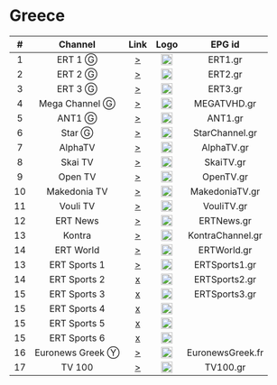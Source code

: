<h1>Greece</h1>

| #  |     Channel      |                                                   Link                                                    | Logo |      EPG id      |
|:--:|:----------------:|:---------------------------------------------------------------------------------------------------------:|:----:|:----------------:|
| 1  |     ERT 1 Ⓖ      |                [>](http://ert-live-bcbs15228.siliconweb.com/media/ert_1/ert_1medium.m3u8)                 | <img height="20" src="https://i.imgur.com/WWMe8IY.png"/> |     ERT1.gr      |
| 2  |     ERT 2 Ⓖ      |                [>](http://ert-live-bcbs15228.siliconweb.com/media/ert_2/ert_2medium.m3u8)                 | <img height="20" src="https://i.imgur.com/pcusPFl.png"/> |     ERT2.gr      |
| 3  |     ERT 3 Ⓖ      |                [>](http://ert-live-bcbs15228.siliconweb.com/media/ert_3/ert_3medium.m3u8)                 | <img height="20" src="https://i.imgur.com/KyhzDRm.png"/> |     ERT3.gr      |
| 4  |  Mega Channel Ⓖ  |     [>](https://c98db5952cb54b358365984178fb898a.msvdn.net/live/S86713049/gonOwuUacAxM/playlist.m3u8)     | <img height="20" src="https://i.imgur.com/zewcwLd.png"/> |   MEGATVHD.gr    |
| 5  |      ANT1 Ⓖ      |  [>](https://d1nfykbwa3n98t.cloudfront.net/out/v1/b0966e1e2108447ca9d90048c9ddc951/ant1-cmaf/ant1.m3u8)   | <img height="20" src="https://i.imgur.com/np0s1FN.png"/> |     ANT1.gr      |
| 6  |      Star Ⓖ      |                    [>](https://livestar.siliconweb.com/media/star1/star1mediumhd.m3u8)                    | <img height="20" src="https://i.imgur.com/CJOtJlL.png"/> |  StarChannel.gr  |
| 7  |     AlphaTV      |                  [>](https://alphalive-i.akamaihd.net/hls/live/682300/live/master.m3u8)                   | <img height="20" src="https://i.imgur.com/bAVGX0l.png"/> |    AlphaTV.gr    |
| 8  |     Skai TV      |                      [>](https://skai-live.siliconweb.com/media/cambria4/index.m3u8)                      | <img height="20" src="https://i.imgur.com/TSg7B8X.png"/> |    SkaiTV.gr     |
| 9  |     Open TV      |       [>](https://liveopencloud.siliconweb.com/1/ZlRza2R6L2tFRnFJ/eWVLSlQx/hls/live/playlist.m3u8)        | <img height="20" src="https://i.imgur.com/T99OSnk.png"/> |    OpenTV.gr     |
| 10 |   Makedonia TV   |     [>](https://dlm34ll53zqql.cloudfront.net/out/v1/ab680def497d44e4864475e33e7a3efd/hls/maktv.m3u8)      | <img height="20" src="https://i.imgur.com/6Ir6wcR.png"/> |  MakedoniaTV.gr  |
| 11 |     Vouli TV     |                       [>](http://streamer-cache.grnet.gr/parliament/hls/webtv.m3u8)                       | <img height="20" src="https://i.imgur.com/1vqW7lc.png"/> |    VouliTV.gr    |
| 12 |     ERT News     |     [>](https://c98db5952cb54b358365984178fb898a.msvdn.net/live/S86713049/gonOwuUacAxM/playlist.m3u8)     | <img height="20" src="https://i.imgur.com/saIGLvr.png"/> |    ERTNews.gr    |
| 13 |      Kontra      |                     [>](http://kontralive.siliconweb.com/live/kontratv/playlist.m3u8)                     | <img height="20" src="https://i.imgur.com/zMgczHY.png"/> | KontraChannel.gr |
| 14 |    ERT World     | [>](https://cbd537474fbad4634b64787657ff6456.msvdn.net/ertworld/ert_world_main/mainabr/playlist_dvr.m3u8) | <img height="20" src="https://i.imgur.com/RwrQKns.png"/> |   ERTWorld.gr    |
| 13 |   ERT Sports 1   |              [>](http://ert-live-bcbs15228.siliconweb.com/media/ert_sports/ert_sports.m3u8)               | <img height="20" src="https://i.imgur.com/gebWmAB.png"/> |  ERTSports1.gr   |
| 14 |   ERT Sports 2   |         [x](http://ert-live-bcbs15228.siliconweb.com/media/ert_sports_2/ert_sports_2medium.m3u8)          | <img height="20" src="https://i.imgur.com/gebWmAB.png"/> |  ERTSports2.gr   |
| 15 |   ERT Sports 3   |         [x](http://ert-live-bcbs15228.siliconweb.com/media/ert_sports_3/ert_sports_3medium.m3u8)          | <img height="20" src="https://i.imgur.com/gebWmAB.png"/> |  ERTSports3.gr   |
| 15 |   ERT Sports 4   |         [x](http://ert-live-bcbs15228.siliconweb.com/media/ert_sports_4/ert_sports_4medium.m3u8)          | <img height="20" src="https://i.imgur.com/gebWmAB.png"/> |
| 15 |   ERT Sports 5   |         [x](http://ert-live-bcbs15228.siliconweb.com/media/ert_sports_5/ert_sports_5medium.m3u8)          | <img height="20" src="https://i.imgur.com/gebWmAB.png"/> |
| 15 |   ERT Sports 6   |         [x](http://ert-live-bcbs15228.siliconweb.com/media/ert_sports_6/ert_sports_6medium.m3u8)          | <img height="20" src="https://i.imgur.com/gebWmAB.png"/> |
| 16 | Euronews Greek Ⓨ |                             [>](https://www.youtube.com/c/euronewsGreek/live)                             | <img height="20" src="https://i.imgur.com/8MsbPCU.png"/> | EuronewsGreek.fr |
| 17 |      TV 100      |                            [>](https://live.fm100.gr/hls/tv100/1_2/index.m3u8)                            | <img height="20" src="https://i.imgur.com/9rtf8OR.png"/> |     TV100.gr     |
